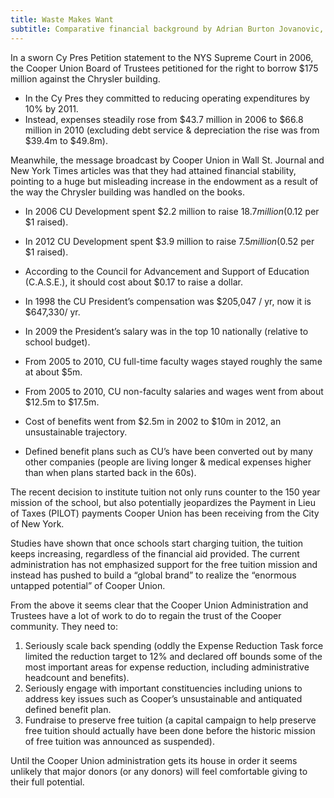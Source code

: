 ```yaml
---
title: Waste Makes Want
subtitle: Comparative financial background by Adrian Burton Jovanovic, BSE ‘89
---
```

In a sworn Cy Pres Petition statement to the NYS Supreme Court in 2006, the Cooper Union Board of Trustees petitioned for the right to borrow $175 million against the Chrysler building.

- In the Cy Pres they committed to reducing operating expenditures by 10% 
by 2011. 
- Instead, expenses steadily rose from $43.7 million in 2006 to $66.8 million in 2010 (excluding debt service & depreciation the rise was from $39.4m to $49.8m). 

Meanwhile, the message broadcast by Cooper Union in Wall St. Journal and New York Times articles was that they had attained financial stability, pointing to a huge but misleading increase in the endowment as a result of the way the Chrysler building was handled on the books. 

- In 2006 CU Development spent $2.2 million to raise $18.7 million ($0.12 per $1 raised).
- In 2012 CU Development spent $3.9 million to raise $7.5 million ($0.52 per $1 raised).
- According to the Council for Advancement and Support of Education (C.A.S.E.), it should cost about $0.17 to raise a dollar.

- In 1998 the CU President’s compensation was $205,047 / yr, now it is $647,330/ yr. 
- In 2009 the President’s salary was in the top 10 nationally (relative to school budget).

- From 2005 to 2010, CU full-time faculty wages stayed roughly the same at about $5m. 

- From 2005 to 2010, CU non-faculty salaries and wages went from about $12.5m to $17.5m. 
- Cost of benefits went from $2.5m in 2002 to $10m in 2012, an unsustainable trajectory.
- Defined benefit plans such as CU’s have been converted out by many other companies (people are living longer & medical expenses higher than when plans started back in the 60s).

The recent decision to institute tuition not only runs counter to the 150 year mission of the school, but also potentially jeopardizes the Payment in Lieu of Taxes (PILOT) payments Cooper Union has been receiving from the City of New York.

Studies have shown that once schools start charging tuition, the tuition keeps increasing, regardless of the financial aid provided. The current administration has not emphasized support for the free tuition mission and instead has pushed to build a “global brand” to realize the “enormous untapped potential” of Cooper Union.            

From the above it seems clear that the Cooper Union Administration and Trustees have a lot of work to do to regain the trust of the Cooper community. They need to:

1. Seriously scale back spending (oddly the Expense Reduction Task force limited the reduction target to 12% and declared off bounds some of the most important areas for expense reduction, including administrative headcount and benefits).                                        
2. Seriously engage with important constituencies including unions to address key issues such as Cooper’s unsustainable and antiquated defined benefit plan.
3. Fundraise to preserve free tuition (a capital campaign to help preserve free tuition should actually have been done before the historic mission of free tuition was announced as suspended). 

Until the Cooper Union administration gets its house in order it seems unlikely that major donors (or any donors) will feel comfortable giving to their full potential.